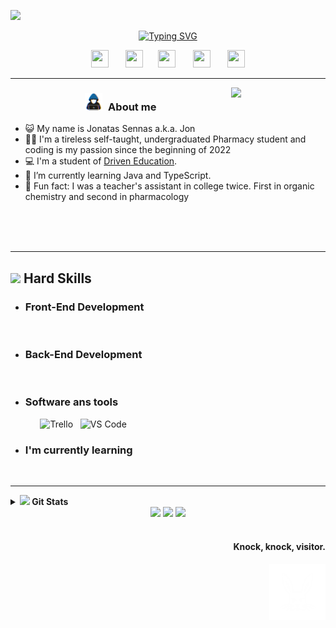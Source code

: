  <a href="https://visitorbadge.io/status?path=https%3A%2F%2Fgithub.com%2Fapocsenpai"><img src="https://api.visitorbadge.io/api/combined?path=https%3A%2F%2Fgithub.com%2Fapocsenpai&label=profile.visitors&labelColor=%23003b00&countColor=%23008f11&style=plastic&labelStyle=none"/></a>
<p align="center">
<a href="https://git.io/typing-svg"><img src="https://readme-typing-svg.demolab.com?font=Fira+Code&weight=700&size=25&duration=3000&pause=600&color=00FF41&center=true&width=443&height=80&lines=%F0%9F%96%96+Hello+World!;I'm+Jon;Follow+the+white+rabbit.+%F0%9F%90%87" alt="Typing SVG" /></a>
</p>
<div align="center">
  <!-- Contacts tags -->
<a href="mailto:sennasjonatas@gmail.com"><img height="28" width="28" src="https://cdn.simpleicons.org/gmail/00FF41" /></a>
&#8287;&#8287;&#8287;&#8287;&#8287;
<a href="https://github.com/apocsenpai"><img height="28" width="28" src="https://cdn.simpleicons.org/github/00FF41" /></a>&#8287;&#8287;&#8287;&#8287;&#8287;
<a href="https://www.linkedin.com/in/jonatas-sennas-69a359221/"><img height="28" width="28" src="https://cdn.simpleicons.org/linkedin/00FF41" /></a>
&#8287;&#8287;&#8287;&#8287;&#8287;
<a href="https://discordapp.com/users/319828221933649920"><img height="28" width="28" src="https://cdn.simpleicons.org/discord/00FF41" /></a>
&#8287;&#8287;&#8287;&#8287;&#8287;
<a href="https://twitter.com/apocsenpai"><img height="28" width="28" src="https://cdn.simpleicons.org/twitter/00FF41" /></a>
</div>

<hr>
<img align="right" src="https://i.giphy.com/media/smzfl3E7a4iHK/giphy.webp" height="auto" width="30%">
<h3 align="center"> <img src="https://github.com/0xAbdulKhalid/0xAbdulKhalid/raw/main/assets/mdImages/about_me.gif" width="28px" alt="About me"/>&#8287; <b> About me </b> </h3>



<ul>
  <li>😺 My name is Jonatas Sennas a.k.a. Jon</li>
  <li>👦🏾 I'm a tireless self-taught, undergraduated Pharmacy student and coding is my passion since the beginning of 2022</li>
  <li>💻 I'm a student of <a href="https://www.driven.com.br/">Driven Education</a>.</li>
  <li>🌱 I’m currently learning Java and TypeScript.</li>
  <li>🎉 Fun fact: I was a teacher's assistant in college twice. First in organic chemistry and second in pharmacology</li>
</ul>
 <br><br><br>
 <hr>

<!-- Hard skills -->
  <h2><img src="https://media2.giphy.com/media/QssGEmpkyEOhBCb7e1/giphy.gif?cid=ecf05e47a0n3gi1bfqntqmob8g9aid1oyj2wr3ds3mg700bl&rid=giphy.gif" width ="25"><b>  Hard Skills</b></h2>
<ul>
  <li>
    <h3>Front-End Development</h3>
    <img src="https://img.shields.io/badge/html5-%23E34F26.svg?style=for-the-badge&logo=html5&logoColor=white" alt="" />&#8287;&#8287;
    <img src="https://img.shields.io/badge/css3-%231572B6.svg?style=for-the-badge&logo=css3&logoColor=white" alt="" />&#8287;&#8287;
    <img src="https://img.shields.io/badge/javascript-%23323330.svg?style=for-the-badge&logo=javascript&logoColor=%23F7DF1E" alt="" />&#8287;&#8287;
    <img src="https://img.shields.io/badge/SASS-hotpink.svg?style=for-the-badge&logo=SASS&logoColor=white" alt="" />&#8287;&#8287;
    <img src="https://img.shields.io/badge/react-%2320232a.svg?style=for-the-badge&logo=react&logoColor=%2361DAFB" alt="" />&#8287;&#8287;
    <img src="https://img.shields.io/badge/styled--components-DB7093?style=for-the-badge&logo=styled-components&logoColor=white" alt="" />&#8287;&#8287;
  </li>
  <li>
    <h3>Back-End Development</h3>
    <img src="https://img.shields.io/badge/node.js-6DA55F?style=for-the-badge&logo=node.js&logoColor=white" alt="" />&#8287;&#8287;
    <img src="https://img.shields.io/badge/express.js-%23404d59.svg?style=for-the-badge&logo=express&logoColor=%2361DAFB" alt="" />&#8287;&#8287;
    <img src="https://img.shields.io/badge/MongoDB-%234ea94b.svg?style=for-the-badge&logo=mongodb&logoColor=white" alt="" />&#8287;&#8287;
    <img src="https://img.shields.io/badge/postgres-%23316192.svg?style=for-the-badge&logo=postgresql&logoColor=white" alt="" />&#8287;&#8287;
  </li>
  <li>
    <h3>Software ans tools</h3>
    <img src="https://img.shields.io/badge/git-%23F05033.svg?style=for-the-badge&logo=git&logoColor=white" alt="" />&#8287;&#8287;
    <img src="https://img.shields.io/badge/github-%23121011.svg?style=for-the-badge&logo=github&logoColor=white" alt="" />&#8287;&#8287;
    <img src="https://img.shields.io/badge/Trello-%23026AA7.svg?style=for-the-badge&logo=Trello&logoColor=white" alt="Trello" />&#8287;&#8287;
    <img src="https://img.shields.io/badge/Visual%20Studio%20Code-0078d7.svg?style=for-the-badge&logo=visual-studio-code&logoColor=white" alt="VS Code" />&#8287;&#8287;
  </li>
  <li>
   <h3>I'm currently learning</h3> 
   <img src="https://img.shields.io/badge/Java-ED8B00?style=for-the-badge&logo=java&logoColor=white" alt="" />&#8287;&#8287;
   <img src="https://img.shields.io/badge/typescript-%23007ACC.svg?style=for-the-badge&logo=typescript&logoColor=white" alt="" />&#8287;&#8287;
 </li>
 </ul>
 <hr>
<details>
<summary> <img src="https://next3-assets.s3.amazonaws.com/activities/1320/backgrounds-1495419106-graphs_a3_72dpi.gif" width ="25"><b>  Git Stats</b></summary>
<br>
  <div align="center">
<picture>
<source
  srcset="https://github-readme-stats.vercel.app/api/top-langs/?username=apocsenpai&bg_color=00000000&title_color=008F11&icon_color=008F11&text_color=fafafa"
  media="(prefers-color-scheme: dark)"
/>
<source
  srcset="https://github-readme-stats.vercel.app/api/top-langs/?username=apocsenpai&bg_color=00000000&title_color=003B00&icon_color=008F11&text_color=040404"
  media="(prefers-color-scheme: light), (prefers-color-scheme: no-preference)"
/>
<img src="https://github-readme-stats.vercel.app/api/top-langs/?username=apocsenpai" />
</picture>
    &#8287;&#8287;
    <picture>
<source
  srcset="https://github-readme-stats.vercel.app/api?username=apocsenpai&show_icons=true&bg_color=00000000&title_color=008F11&icon_color=008F11&text_color=fafafa"
  media="(prefers-color-scheme: dark)"
/>
<source
  srcset="https://github-readme-stats.vercel.app/api?username=apocsenpai&show_icons=true&bg_color=00000000&title_color=003B00&icon_color=008F11&text_color=040404"
  media="(prefers-color-scheme: light), (prefers-color-scheme: no-preference)"
/>
<img src="https://github-readme-stats.vercel.app/api?username=apocsenpaia&show_icons=true" />
</picture>
  </div>
</details>

<div align="center">
  <a href="https://github.com/apocsenpai/MyWallet-SPA" target="_blank"/><img width="320px" src="https://github-readme-stats.vercel.app/api/pin/?username=apocsenpai&repo=MyWallet-SPA" /><a>
<a href="https://github.com/Mateuscruz19/projeto18-linkr-frontend" target="_blank"/><img width="320px" src="https://github-readme-stats.vercel.app/api/pin/?username=Mateuscruz19&repo=projeto18-linkr-frontend" /><a>
<a href="https://github.com/apocsenpai/Shortly-API" target="_blank"/><img width="320px" src="https://github-readme-stats.vercel.app/api/pin/?username=apocsenpai&repo=Shortly-API" /><a>
  </div>

<br>
 <h4 align="right">Knock, knock, visitor.</h4>
 <picture>
<source
  srcset="./whiteRabbit.png"
  media="(prefers-color-scheme: dark)"
/>
<source
  srcset="./rabbit.png"
  media="(prefers-color-scheme: light), (prefers-color-scheme: no-preference)"
/>
  <img align="right" width="90px" src="./whiteRabbit.png"/>
</picture>
